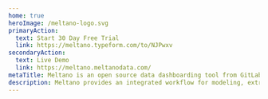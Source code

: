 ```yaml
---
home: true
heroImage: /meltano-logo.svg
primaryAction:
  text: Start 30 Day Free Trial
  link: https://meltano.typeform.com/to/NJPwxv
secondaryAction:
  text: Live Demo
  link: https://meltano.meltanodata.com/
metaTitle: Meltano is an open source data dashboarding tool from GitLab
description: Meltano provides an integrated workflow for modeling, extracting, loading, transforming, analyzing, notebooking, and orchestrating your data.
---
```

